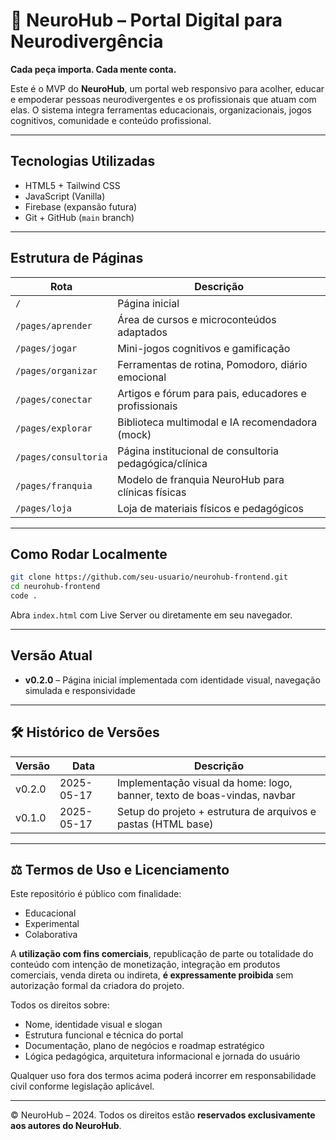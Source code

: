 
# 🧠 NeuroHub – Portal Digital para Neurodivergência

**Cada peça importa. Cada mente conta.**

Este é o MVP do **NeuroHub**, um portal web responsivo para acolher, educar e empoderar pessoas neurodivergentes e os profissionais que atuam com elas. O sistema integra ferramentas educacionais, organizacionais, jogos cognitivos, comunidade e conteúdo profissional.

---

## Tecnologias Utilizadas

- HTML5 + Tailwind CSS
- JavaScript (Vanilla)
- Firebase (expansão futura)
- Git + GitHub (`main` branch)

---

## Estrutura de Páginas

| Rota                  | Descrição                                                  |
|------------------------|------------------------------------------------------------|
| `/`                   | Página inicial                                              |
| `/pages/aprender`     | Área de cursos e microconteúdos adaptados                  |
| `/pages/jogar`        | Mini-jogos cognitivos e gamificação                         |
| `/pages/organizar`    | Ferramentas de rotina, Pomodoro, diário emocional           |
| `/pages/conectar`     | Artigos e fórum para pais, educadores e profissionais       |
| `/pages/explorar`     | Biblioteca multimodal e IA recomendadora (mock)             |
| `/pages/consultoria`  | Página institucional de consultoria pedagógica/clínica      |
| `/pages/franquia`     | Modelo de franquia NeuroHub para clínicas físicas           |
| `/pages/loja`         | Loja de materiais físicos e pedagógicos                     |

---

## Como Rodar Localmente

```bash
git clone https://github.com/seu-usuario/neurohub-frontend.git
cd neurohub-frontend
code .
```

Abra `index.html` com Live Server ou diretamente em seu navegador.

---

## Versão Atual

- **v0.2.0** – Página inicial implementada com identidade visual, navegação simulada e responsividade

---

## 🛠️ Histórico de Versões

| Versão   | Data       | Descrição                                                        |
|----------|------------|------------------------------------------------------------------|
| v0.2.0   | 2025-05-17 | Implementação visual da home: logo, banner, texto de boas-vindas, navbar    |
| v0.1.0   | 2025-05-17 | Setup do projeto + estrutura de arquivos e pastas (HTML base)    |

---

## ⚖️ Termos de Uso e Licenciamento

Este repositório é público com finalidade:

- Educacional
- Experimental
- Colaborativa

A **utilização com fins comerciais**, republicação de parte ou totalidade do conteúdo com intenção de monetização, integração em produtos comerciais, venda direta ou indireta, **é expressamente proibida** sem autorização formal da criadora do projeto.

Todos os direitos sobre:

- Nome, identidade visual e slogan
- Estrutura funcional e técnica do portal
- Documentação, plano de negócios e roadmap estratégico
- Lógica pedagógica, arquitetura informacional e jornada do usuário


Qualquer uso fora dos termos acima poderá incorrer em responsabilidade civil conforme legislação aplicável.

---

© NeuroHub – 2024. Todos os direitos estão **reservados exclusivamente aos autores do NeuroHub**.
